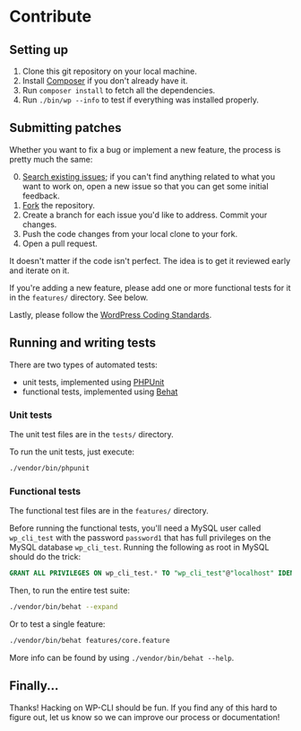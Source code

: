Contribute
==========

Setting up
----------

1. Clone this git repository on your local machine.
2. Install [Composer](https://getcomposer.org/) if you don't already have it.
2. Run `composer install` to fetch all the dependencies.
3. Run `./bin/wp --info` to test if everything was installed properly.

Submitting patches
------------------

Whether you want to fix a bug or implement a new feature, the process is pretty much the same:

0. [Search existing issues](https://github.com/wp-cli/wp-cli/issues); if you can't find anything related to what you want to work on, open a new issue so that you can get some initial feedback.
1. [Fork](https://github.com/wp-cli/wp-cli/fork) the repository.
2. Create a branch for each issue you'd like to address. Commit your changes.
3. Push the code changes from your local clone to your fork.
4. Open a pull request.

It doesn't matter if the code isn't perfect. The idea is to get it reviewed early and iterate on it.

If you're adding a new feature, please add one or more functional tests for it in the `features/` directory. See below.

Lastly, please follow the [WordPress Coding Standards](http://make.wordpress.org/core/handbook/coding-standards/).

Running and writing tests
-------------------------

There are two types of automated tests:

* unit tests, implemented using [PHPUnit](http://phpunit.de/)
* functional tests, implemented using [Behat](http://behat.org)

### Unit tests

The unit test files are in the `tests/` directory.

To run the unit tests, just execute:

```bash
./vendor/bin/phpunit
```

### Functional tests

The functional test files are in the `features/` directory.

Before running the functional tests, you'll need a MySQL user called `wp_cli_test` with the password `password1` that has full privileges on the MySQL database `wp_cli_test`. Running the following as root in MySQL should do the trick:

```sql
GRANT ALL PRIVILEGES ON wp_cli_test.* TO "wp_cli_test"@"localhost" IDENTIFIED BY "password1";
```

Then, to run the entire test suite:

```bash
./vendor/bin/behat --expand
```

Or to test a single feature:

```bash    
./vendor/bin/behat features/core.feature
```

More info can be found by using `./vendor/bin/behat --help`.

Finally...
----------

Thanks! Hacking on WP-CLI should be fun. If you find any of this hard to figure out, let us know so we can improve our process or documentation!
